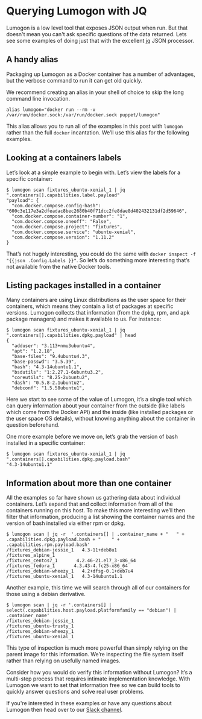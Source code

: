 # Querying Lumogon with JQ

Lumogon is a low level tool that exposes JSON output when run. But that doesn't
mean you can't ask specific questions of the data returned. Lets see some examples
of doing just that with the excellent [jq](https://stedolan.github.io/jq/) JSON
processor.

## A handy alias

Packaging up Lumogon as a Docker container has a number of advantages,
but the verbose command to run it can get old quickly.

We recommend creating an alias in your shell of choice to skip the long command
line invocation.

```
alias lumogon="docker run --rm -v /var/run/docker.sock:/var/run/docker.sock puppet/lumogon"
```

This alias allows you to run all of the examples in this post with
`lumogon` rather than the full `docker` incantation. We’ll use this alias for
the following examples.

## Looking at a containers labels

Let’s look at a simple example to begin with. Let’s view the labels for
a specific container:

```
$ lumogon scan fixtures_ubuntu-xenial_1 | jq ".containers[].capabilities.label.payload"
"payload": {
  "com.docker.compose.config-hash":
"600c3e117e3a2dfeadac8bec2680b40f71dcc2fe8dae8d402432131df2d59646",
  "com.docker.compose.container-number": "1",
  "com.docker.compose.oneoff": "False",
  "com.docker.compose.project": "fixtures",
  "com.docker.compose.service": "ubuntu-xenial",
  "com.docker.compose.version": "1.11.2"
}
```

That’s not hugely interesting, you could do the same with `docker
inspect -f "{{json .Config.Labels }}"`. So let’s do something more
interesting that’s not available from the native Docker tools.

## Listing packages installed in a container

Many containers are using Linux distributions as the user space for their
containers, which means they contain a list of packages at specific
versions. Lumogon collects that information (from the dpkg, rpm, and apk package
managers) and makes it available to us. For instance:

```
$ lumogon scan fixtures_ubuntu-xenial_1 | jq ".containers[].capabilities.dpkg.payload" | head
{
  "adduser": "3.113+nmu3ubuntu4",
  "apt": "1.2.18",
  "base-files": "9.4ubuntu4.3",
  "base-passwd": "3.5.39",
  "bash": "4.3-14ubuntu1.1",
  "bsdutils": "1:2.27.1-6ubuntu3.2",
  "coreutils": "8.25-2ubuntu2",
  "dash": "0.5.8-2.1ubuntu2",
  "debconf": "1.5.58ubuntu1",
```

Here we start to see some of the value of Lumogon, it’s a single tool
which can query information about your container from the outside (like
labels which come from the Docker API) and the inside (like installed
packages or the user space OS details), without knowing anything about
the container in question beforehand.

One more example before we move on, let’s grab the version of bash
installed in a specific container:

```
$ lumogon scan fixtures_ubuntu-xenial_1 | jq ".containers[].capabilities.dpkg.payload.bash"
"4.3-14ubuntu1.1"
```

## Information about more than one container

All the examples so far have shown us gathering data about individual
containers. Let’s expand that and collect information from all of the
containers running on this host. To make this more interesting we’ll
then filter that information, producing a list showing the container
names and the version of bash installed via either rpm or dpkg.

```
$ lumogon scan | jq -r  '.containers[] | .container_name + "   " + .capabilities.dpkg.payload.bash + "    " + .capabilities.rpm.payload.bash'
/fixtures_debian-jessie_1   4.3-11+deb8u1
/fixtures_alpine_1
/fixtures_centos7_1       4.2.46-21.el7_3-x86_64
/fixtures_fedora_1       4.3.43-4.fc25-x86_64
/fixtures_debian-wheezy_1   4.2+dfsg-0.1+deb7u4
/fixtures_ubuntu-xenial_1   4.3-14ubuntu1.1
```

Another example, this time we will search through all of our containers for
those using a debian derivative.

```
$ lumogon scan | jq -r '.containers[] | select(.capabilities.host.payload.platformfamily == "debian") | .container_name'
/fixtures_debian-jessie_1
/fixtures_ubuntu-trusty_1
/fixtures_debian-wheezy_1
/fixtures_ubuntu-xenial_1
```

This type of inspection is much more powerful than simply relying on the parent
image for this information. We’re inspecting the file system itself
rather than relying on usefully named images.

Consider how you would do verify this information without Lumogon? It’s a
multi-step process that requires intimate implementation knowledge. With Lumogon
we want to set that information free so we can build tools to quickly answer
questions and solve real user problems.

If you're interested in these examples or have any questions about
Lumogon then head over to our [Slack channel](https://puppetcommunity.slack.com/messages/C5CT7GMKQ).
